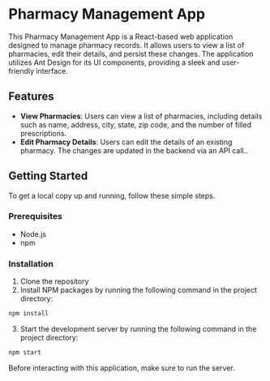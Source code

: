 # Pharmacy Management App

This Pharmacy Management App is a React-based web application designed to manage pharmacy records.
It allows users to view a list of pharmacies, edit their details, and persist these changes.
The application utilizes Ant Design for its UI components, providing a sleek and user-friendly interface.

## Features

- **View Pharmacies**: Users can view a list of pharmacies, including details such as name, address, city, state, zip code, and the number of filled prescriptions.
- **Edit Pharmacy Details**: Users can edit the details of an existing pharmacy. The changes are updated in the backend via an API call..

## Getting Started

To get a local copy up and running, follow these simple steps.

### Prerequisites

- Node.js
- npm

### Installation

1. Clone the repository
2. Install NPM packages by running the following command in the project directory:

```bash
npm install
```

3. Start the development server by running the following command in the project directory:

```bash
npm start
```

Before interacting with this application, make sure to run the server.
